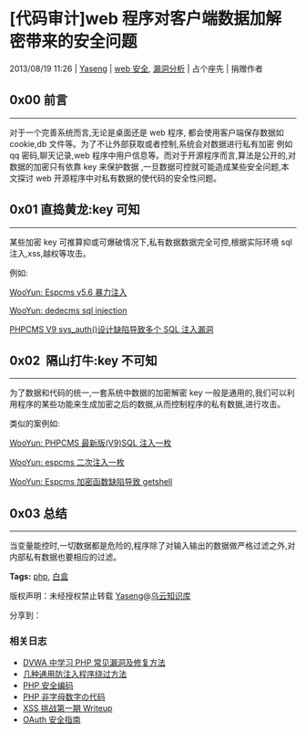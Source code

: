 # [代码审计]web 程序对客户端数据加解密带来的安全问题

2013/08/19 11:26 | [Yaseng](http://drops.wooyun.org/author/Yaseng "由 Yaseng 发布") | [web 安全](http://drops.wooyun.org/category/web "查看 web 安全 中的全部文章"), [漏洞分析](http://drops.wooyun.org/category/papers "查看 漏洞分析 中的全部文章") | 占个座先 | 捐赠作者

## 0x00 前言

* * *

对于一个完善系统而言,无论是桌面还是 web 程序, 都会使用客户端保存数据如 cookie,db 文件等。为了不让外部获取或者控制,系统会对数据进行私有加密 例如 qq 密码,聊天记录,web 程序中用户信息等。而对于开源程序而言,算法是公开的,对数据的加密只有依靠 key 来保护数据 ,一旦数据可控就可能造成某些安全问题,本文探讨 web 开源程序中对私有数据的使代码的安全性问题。

## 0x01 直捣黄龙:key 可知

* * *

某些加密 key 可推算抑或可爆破情况下,私有数据数据完全可控,根据实际环境 sql 注入,xss,越权等攻击。

例如:

[WooYun: Espcms v5.6 暴力注入](http://www.wooyun.org/bugs/wooyun-2013-020759)

[WooYun: dedecms sql injection](http://www.wooyun.org/bugs/wooyun-2013-018567)

[PHPCMS V9 sys_auth()设计缺陷导致多个 SQL 注入漏洞](http://www.80vul.com/archives/107.html)

## 0x02  隔山打牛:key 不可知

* * *

为了数据和代码的统一,一套系统中数据的加密解密 key 一般是通用的,我们可以利用程序的某些功能来生成加密之后的数据,从而控制程序的私有数据,进行攻击。

类似的案例如:

[WooYun: PHPCMS 最新版(V9)SQL 注入一枚](http://www.wooyun.org/bugs/wooyun-2013-024984)

[WooYun: espcms 二次注入一枚](http://www.wooyun.org/bugs/wooyun-2013-031669)

[WooYun: Espcms 加密函数缺陷导致 getshell](http://www.wooyun.org/bugs/wooyun-2013-034014)

## 0x03 总结

* * *

当变量能控时,一切数据都是危险的,程序除了对输入输出的数据做严格过滤之外,对内部私有数据也要相应的过滤。

**Tags:** [php](http://drops.wooyun.org/tag/php), [白盒](http://drops.wooyun.org/tag/%e7%99%bd%e7%9b%92)

版权声明：未经授权禁止转载 [Yaseng](http://drops.wooyun.org/author/Yaseng "由 Yaseng 发布")@[乌云知识库](http://drops.wooyun.org)

分享到：

### 相关日志

*   [DVWA 中学习 PHP 常见漏洞及修复方法](http://drops.wooyun.org/papers/483)
*   [几种通用防注入程序绕过方法](http://drops.wooyun.org/papers/353)
*   [PHP 安全编码](http://drops.wooyun.org/tips/135)
*   [PHP 非字母数字の代码](http://drops.wooyun.org/tips/508)
*   [XSS 挑战第一期 Writeup](http://drops.wooyun.org/papers/894)
*   [OAuth 安全指南](http://drops.wooyun.org/papers/1989)